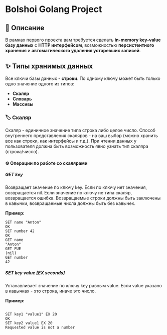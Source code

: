 # Bolshoi Golang Project

## 📖 Описание

В рамках первого проекта вам требуется сделать **in-memory key-value базу данных** с **HTTP интерфейсом**, возможностью **персистентного хранения** и **автоматического удаления устаревших записей**.

## ✨ Типы хранимых данных

Все ключи базы данных - **строки**. По одному ключу может быть только одно значение одного из типов:

- **Скаляр**
- **Словарь**
- **Массивы**

### 🏷️ Скаляр

Скаляр - единичное значение типа строка либо целое число. Способ внутреннего представления скаляров - на ваш выбор (можно хранить все как строки, как интерфейсы и т.д.). При чтении данных у пользователя должна быть возможность явно узнать тип скаляра (строка/число).

#### ⚙️ Операции по работе со скалярами

##### GET key

Возвращает значение по ключу key. Если по ключу нет значения, возвращается nil. Если значение по ключу не типа скаляр, возвращается ошибка. Возвращаемые строки должны быть заключены в кавычки, возвращаемые числа должны быть без кавычек.

**Пример:**
```plaintext
SET name "Anton"
OK
SET number 42
OK
GET name
"Anton"
GET PUE
(nil)
GET number
42
```
##### SET key value [EX seconds]

Устанавливает значение по ключу key равным value. Если value указано в кавычках - это строка, иначе это число.

**Пример:**
```plaintext

SET key1 "value1" EX 20
OK
SET key2 value1 EX 20
Requested value is not a number
```
